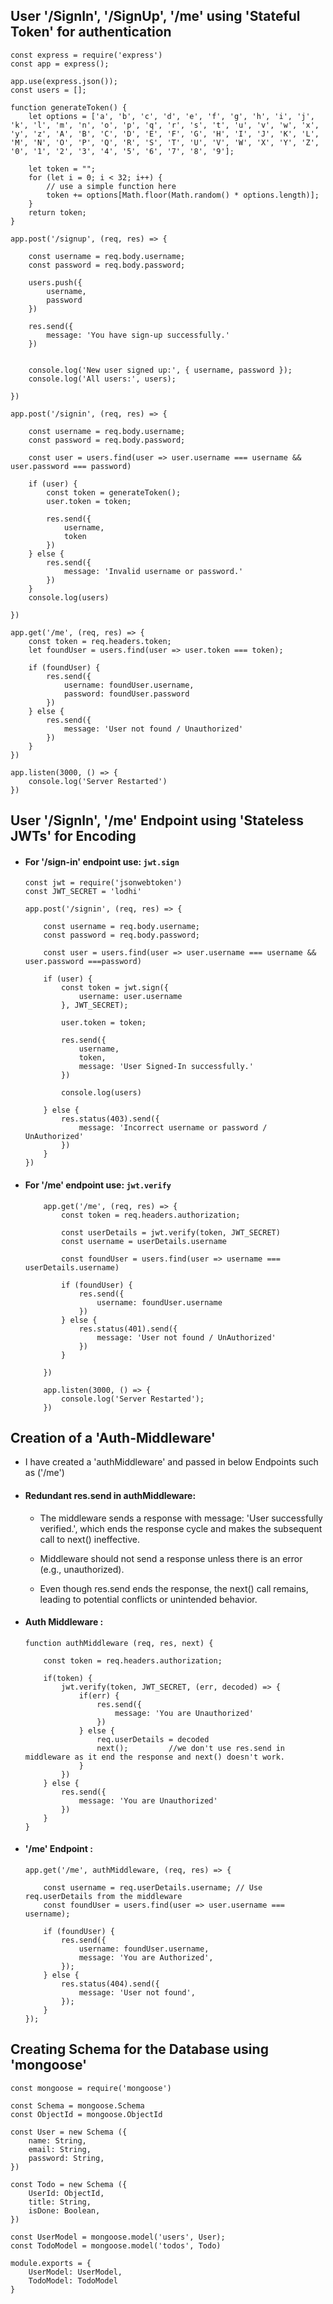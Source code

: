 ## User '/SignIn', '/SignUp', '/me' using 'Stateful Token' for authentication

```
const express = require('express')
const app = express();

app.use(express.json());
const users = [];

function generateToken() {
    let options = ['a', 'b', 'c', 'd', 'e', 'f', 'g', 'h', 'i', 'j', 'k', 'l', 'm', 'n', 'o', 'p', 'q', 'r', 's', 't', 'u', 'v', 'w', 'x', 'y', 'z', 'A', 'B', 'C', 'D', 'E', 'F', 'G', 'H', 'I', 'J', 'K', 'L', 'M', 'N', 'O', 'P', 'Q', 'R', 'S', 'T', 'U', 'V', 'W', 'X', 'Y', 'Z', '0', '1', '2', '3', '4', '5', '6', '7', '8', '9'];

    let token = "";
    for (let i = 0; i < 32; i++) {
        // use a simple function here
        token += options[Math.floor(Math.random() * options.length)];
    }
    return token;
}

app.post('/signup', (req, res) => {

    const username = req.body.username;
    const password = req.body.password;

    users.push({
        username,
        password
    })

    res.send({
        message: 'You have sign-up successfully.'
    })


    console.log('New user signed up:', { username, password });
    console.log('All users:', users);

})

app.post('/signin', (req, res) => {

    const username = req.body.username;
    const password = req.body.password;

    const user = users.find(user => user.username === username && user.password === password)

    if (user) {
        const token = generateToken();
        user.token = token;

        res.send({
            username,
            token
        })
    } else {
        res.send({
            message: 'Invalid username or password.'
        })
    }
    console.log(users)

})

app.get('/me', (req, res) => {
    const token = req.headers.token;
    let foundUser = users.find(user => user.token === token);

    if (foundUser) {
        res.send({
            username: foundUser.username,
            password: foundUser.password
        })
    } else {
        res.send({
            message: 'User not found / Unauthorized'
        })
    }
})

app.listen(3000, () => {
    console.log('Server Restarted')
})
```


## User '/SignIn', '/me' Endpoint using 'Stateless JWTs' for Encoding

- #### For '/sign-in' endpoint use: ```jwt.sign``` 

    ```
    const jwt = require('jsonwebtoken')
    const JWT_SECRET = 'lodhi'

    app.post('/signin', (req, res) => {

        const username = req.body.username;
        const password = req.body.password;

        const user = users.find(user => user.username === username && user.password ===password)

        if (user) {
            const token = jwt.sign({
                username: user.username
            }, JWT_SECRET);

            user.token = token;

            res.send({
                username,
                token,
                message: 'User Signed-In successfully.'
            })

            console.log(users)
            
        } else {
            res.status(403).send({
                message: 'Incorrect username or password / UnAuthorized'
            })
        }
    })
    ```

- #### For '/me' endpoint use: ```jwt.verify``` 

    ```
        app.get('/me', (req, res) => {
            const token = req.headers.authorization;

            const userDetails = jwt.verify(token, JWT_SECRET)
            const username = userDetails.username

            const foundUser = users.find(user => username === userDetails.username)

            if (foundUser) {
                res.send({
                    username: foundUser.username
                })
            } else {
                res.status(401).send({
                    message: 'User not found / UnAuthorized'
                })
            }

        })

        app.listen(3000, () => {
            console.log('Server Restarted');  
        })
    ```



## Creation of a 'Auth-Middleware'

- I have created a 'authMiddleware' and passed in below Endpoints such as ('/me')

- #### Redundant res.send in authMiddleware:

    - The middleware sends a response with message: 'User successfully verified.', which ends the response cycle and makes the subsequent call to next() ineffective.

    - Middleware should not send a response unless there is an error (e.g., unauthorized).

    - Even though res.send ends the response, the next() call remains, leading to potential conflicts or unintended behavior.

- #### Auth Middleware :
        
    ```
    function authMiddleware (req, res, next) {

        const token = req.headers.authorization;

        if(token) {
            jwt.verify(token, JWT_SECRET, (err, decoded) => {
                if(err) {
                    res.send({
                        message: 'You are Unauthorized'
                    })
                } else {
                    req.userDetails = decoded
                    next();         //we don't use res.send in middleware as it end the response and next() doesn't work.
                }
            })
        } else {
            res.send({
                message: 'You are Unauthorized'
            })
        }
    }
    ```

- #### '/me' Endpoint :
 
    ```
    app.get('/me', authMiddleware, (req, res) => {

        const username = req.userDetails.username; // Use req.userDetails from the middleware
        const foundUser = users.find(user => user.username === username);

        if (foundUser) {
            res.send({
                username: foundUser.username,
                message: 'You are Authorized',
            });
        } else {
            res.status(404).send({
                message: 'User not found',
            });
        }
    });

    ```


## Creating Schema for the Database using 'mongoose'

```
const mongoose = require('mongoose')

const Schema = mongoose.Schema
const ObjectId = mongoose.ObjectId

const User = new Schema ({
    name: String,
    email: String,
    password: String,
})

const Todo = new Schema ({
    UserId: ObjectId,
    title: String,
    isDone: Boolean,
})

const UserModel = mongoose.model('users', User);
const TodoModel = mongoose.model('todos', Todo)

module.exports = {
    UserModel: UserModel,
    TodoModel: TodoModel
}
```